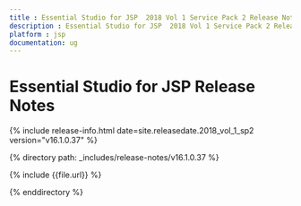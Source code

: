 ```yaml
---
title : Essential Studio for JSP  2018 Vol 1 Service Pack 2 Release Notes
description : Essential Studio for JSP  2018 Vol 1 Service Pack 2 Release Notes
platform : jsp
documentation: ug
---
```


# Essential Studio for JSP Release Notes

{% include release-info.html date=site.releasedate.2018_vol_1_sp2  version="v16.1.0.37" %} 

{% directory path: _includes/release-notes/v16.1.0.37 %}

{% include {{file.url}} %}

{% enddirectory %}